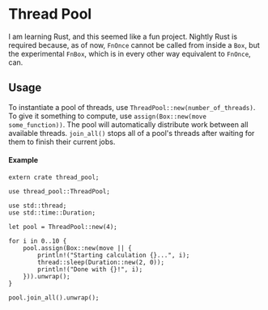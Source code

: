 # Thread Pool
I am learning Rust, and this seemed like a fun project. Nightly Rust is required
because, as of now, `FnOnce` cannot be called from inside a `Box`, but the
experimental `FnBox`, which is in every other way equivalent to `FnOnce`, can.

## Usage
To instantiate a pool of threads, use `ThreadPool::new(number_of_threads)`. To
give it something to compute, use `assign(Box::new(move some_function))`. The
pool will automatically distribute work between all available threads.
`join_all()` stops all  of a pool's threads after waiting for them to finish
their current jobs.

#### Example
```
extern crate thread_pool;

use thread_pool::ThreadPool;

use std::thread;
use std::time::Duration;

let pool = ThreadPool::new(4);

for i in 0..10 {
    pool.assign(Box::new(move || {
        println!("Starting calculation {}...", i);
        thread::sleep(Duration::new(2, 0));
        println!("Done with {}!", i);
    })).unwrap();
}

pool.join_all().unwrap();
```

